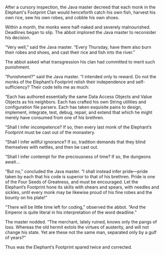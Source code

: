 After a cursory inspection, the Java master decreed that each monk in the Elephant's Footprint Clan would henceforth catch his own fish, harvest his own rice, sew his own robes, and cobble his own shoes.

Within a month, the monks were half-naked and severely malnourished.  Deadlines began to slip.  The abbot implored the Java master to reconsider his decision.

“Very well,” said the Java master.  “Every Thursday, have them also burn their robes and shoes, and cast their rice and fish into the river.”

The abbot asked what transgression his clan had committed to merit such punishment.

“Punishment?” said the Java master.  “I intended only to reward.  Do not the monks of the Elephant’s Footprint relish their independence and self-sufficiency?  Their code tells me as much:

“Each has authored essentially the same Data Access Objects and Value Objects as his neighbors.  Each has crafted his own String utilities and configuration file parsers.  Each has taken exquisite pains to design, implement, integrate, test, debug, repair, and extend that which he might merely have consumed from one of his brethren.

“Shall I infer incompetence?  If so, then every last monk of the Elephant’s Footprint must be cast out of the monastery.

“Shall I infer willful ignorance?  If so, tradition demands that they blind themselves with nettles, and then be cast out.

“Shall I infer contempt for the preciousness of time?  If so, the dungeons await...

“But no,” concluded the Java master.  “I shall instead infer pride—pride taken by each that his code is superior to that of his brethren.  Pride is one of the Four Seeds of Greatness, and must be encouraged.  Let the Elephant’s Footprint hone its skills with shears and spears, with needles and sickles, until every monk may be likewise proud of his fine robes and the bounty on his plate!”

“There will be little time left for coding,” observed the abbot.  “And the Emperor is quite literal in his interpretation of the word deadline.”

The master nodded.  “The merchant, lately ruined, knows only the pangs of loss.  Whereas the old hermit extols the virtues of austerity, and will not change his state.  Yet are these not the same man, separated only by a gulf of years?”

Thus was the Elephant’s Footprint spared twice and corrected. 
